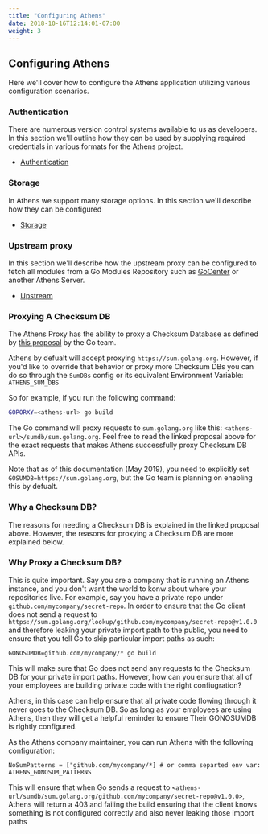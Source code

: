 ```yaml
---
title: "Configuring Athens"
date: 2018-10-16T12:14:01-07:00
weight: 3
---
```


## Configuring Athens
Here we'll cover how to configure the Athens application utilizing various configuration scenarios.

### Authentication
There are numerous version control systems available to us as developers.  In this section we'll outline how they can be used by supplying required credentials in various formats for the Athens project.

 - [Authentication](/configuration/authentication)
 
### Storage
In Athens we support many storage options. In this section we'll describe how they can be configured

 - [Storage](/configuration/storage)


 ### Upstream proxy
 In this section we'll describe how the upstream proxy can be configured to fetch all modules from a Go Modules Repository such as [GoCenter](https://gocenter.io) or another Athens Server.

  - [Upstream](/configuration/upstream)

### Proxying A Checksum DB
The Athens Proxy has the ability to proxy a Checksum Database as defined by [this proposal](https://go.googlesource.com/proposal/+/master/design/25530-sumdb.md) by the Go team.

Athens by defualt will accept proxying `https://sum.golang.org`. However, if you'd like to override that behavior or proxy more Checksum DBs you can do so through the `SumDBs` config or its equivalent Environment Variable: `ATHENS_SUM_DBS` 

So for example, if you run the following command: 

```bash
GOPORXY=<athens-url> go build
```

The Go command will proxy requests to `sum.golang.org` like this: `<athens-url>/sumdb/sum.golang.org`. Feel free to read the linked proposal above for the exact requests that makes Athens successfully proxy Checksum DB APIs. 

Note that as of this documentation (May 2019), you need to explicitly set `GOSUMDB=https://sum.golang.org`, but the Go team is planning on enabling this by defualt. 

### Why a Checksum DB? 

The reasons for needing a Checksum DB is explained in the linked proposal above. However, the reasons for proxying a Checksum DB are more explained below. 

### Why Proxy a Checksum DB? 

This is quite important. Say you are a company that is running an Athens instance, and you don't want the world to konw about where your 
repositories live. For example, say you have a private repo under `github.com/mycompany/secret-repo`. In order to ensure that the Go client 
does not send a request to `https://sum.golang.org/lookup/github.com/mycompany/secret-repo@v1.0.0` and therefore leaking your private import path to the public, you need to ensure that you tell Go to skip particular import paths as such: 

```
GONOSUMDB=github.com/mycompany/* go build
```

This will make sure that Go does not send any requests to the Checksum DB for your private import paths. 
However, how can you ensure that all of your employees are building private code with the right confiugration? 

Athens, in this case can help ensure that all private code flowing through it never goes to the Checksum DB. So as long as your employees are using Athens, then they will get a helpful reminder to ensure Their GONOSUMDB is rightly configured. 

As the Athens company maintainer, you can run Athens with the following configuration: 

`NoSumPatterns = ["github.com/mycompany/*] # or comma separted env var: ATHENS_GONOSUM_PATTERNS`

This will ensure that when Go sends a request to `<athens-url/sumdb/sum.golang.org/github.com/mycompany/secret-repo@v1.0.0>`, Athens will return a 403 and failing the build ensuring that the client knows something is not configured correctly and also never leaking those import paths